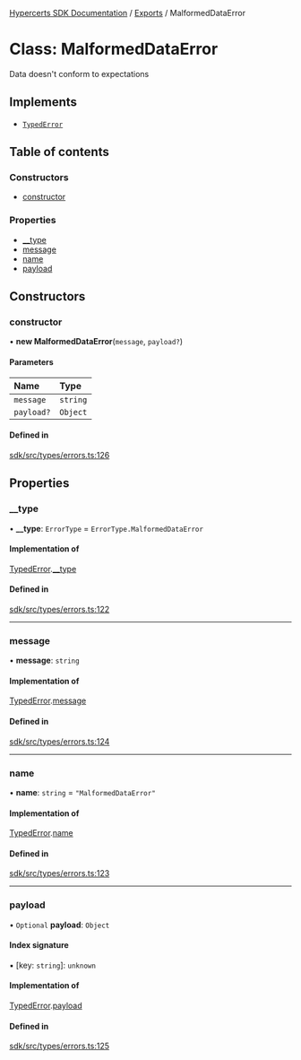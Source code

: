[Hypercerts SDK Documentation](../README.md) / [Exports](../modules.md) / MalformedDataError

# Class: MalformedDataError

Data doesn't conform to expectations

## Implements

- [`TypedError`](../interfaces/TypedError.md)

## Table of contents

### Constructors

- [constructor](MalformedDataError.md#constructor)

### Properties

- [\_\_type](MalformedDataError.md#__type)
- [message](MalformedDataError.md#message)
- [name](MalformedDataError.md#name)
- [payload](MalformedDataError.md#payload)

## Constructors

### constructor

• **new MalformedDataError**(`message`, `payload?`)

#### Parameters

| Name       | Type     |
| :--------- | :------- |
| `message`  | `string` |
| `payload?` | `Object` |

#### Defined in

[sdk/src/types/errors.ts:126](https://github.com/Network-Goods/hypercerts/blob/fceb7f4/sdk/src/types/errors.ts#L126)

## Properties

### \_\_type

• **\_\_type**: `ErrorType` = `ErrorType.MalformedDataError`

#### Implementation of

[TypedError](../interfaces/TypedError.md).[\_\_type](../interfaces/TypedError.md#__type)

#### Defined in

[sdk/src/types/errors.ts:122](https://github.com/Network-Goods/hypercerts/blob/fceb7f4/sdk/src/types/errors.ts#L122)

---

### message

• **message**: `string`

#### Implementation of

[TypedError](../interfaces/TypedError.md).[message](../interfaces/TypedError.md#message)

#### Defined in

[sdk/src/types/errors.ts:124](https://github.com/Network-Goods/hypercerts/blob/fceb7f4/sdk/src/types/errors.ts#L124)

---

### name

• **name**: `string` = `"MalformedDataError"`

#### Implementation of

[TypedError](../interfaces/TypedError.md).[name](../interfaces/TypedError.md#name)

#### Defined in

[sdk/src/types/errors.ts:123](https://github.com/Network-Goods/hypercerts/blob/fceb7f4/sdk/src/types/errors.ts#L123)

---

### payload

• `Optional` **payload**: `Object`

#### Index signature

▪ [key: `string`]: `unknown`

#### Implementation of

[TypedError](../interfaces/TypedError.md).[payload](../interfaces/TypedError.md#payload)

#### Defined in

[sdk/src/types/errors.ts:125](https://github.com/Network-Goods/hypercerts/blob/fceb7f4/sdk/src/types/errors.ts#L125)
